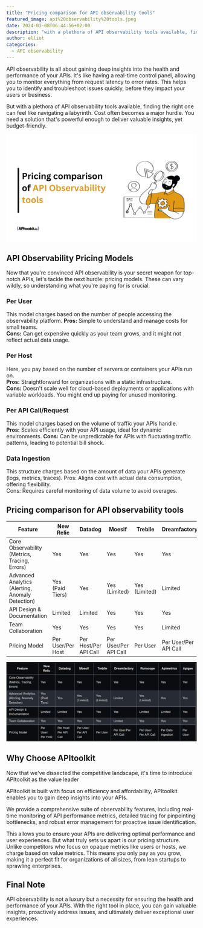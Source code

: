 ```yaml
---
title: "Pricing comparison for API observability tools"
featured_image: api%20observability%20tools.jpeg
date: 2024-03-08T06:44:56+02:00
description: "with a plethora of API observability tools available, finding the right one can feel like navigating a labyrinth."
author: elliot
categories:
  - API observability
---
```


API observability is all about gaining deep insights into the health and performance of your APIs. It's like having a real-time control panel, allowing you to monitor everything from request latency to error rates. This helps you to identify and troubleshoot issues quickly, before they impact your users or business.

But  with a plethora of API observability tools available, finding the right one can feel like navigating a labyrinth.  Cost often becomes a major hurdle. You need a solution that's powerful enough to deliver valuable insights, yet budget-friendly.

![alt](./api%20observability%20tools.jpeg)


## API Observability Pricing Models

Now that you're convinced API observability is your secret weapon for top-notch APIs, let's tackle the next hurdle: pricing models.  These can vary wildly, so understanding what you're paying for is crucial.  

### Per User

This model charges based on the number of people accessing the observability platform. 
**Pros:** Simple to understand and manage costs for small teams.  
**Cons:** Can get expensive quickly as your team grows, and it might not reflect actual data usage.

### Per Host

Here, you pay based on the number of servers or containers your APIs run on.  
**Pros:** Straightforward for organizations with a static infrastructure.  
**Cons:** Doesn't scale well for cloud-based deployments or applications with variable workloads.  You might end up paying for unused monitoring.

### Per API Call/Request

This model charges based on the volume of traffic your APIs handle.  
**Pros:** Scales efficiently with your API usage, ideal for dynamic environments. 
**Cons:** Can be unpredictable for APIs with fluctuating traffic patterns, leading to potential bill shock.

### Data Ingestion

This structure charges based on the amount of data your APIs generate (logs, metrics, traces).  Pros: Aligns cost with actual data consumption, offering flexibility.  
Cons: Requires careful monitoring of data volume to avoid overages.

## Pricing comparison for API observability tools

| Feature                                        | New Relic            | Datadog              | Moesif               | Treblle              | Dreamfactory         | Runscope             | Apimetrics           | Apigee               |
|-----------------------------------------------|----------------------|----------------------|----------------------|----------------------|----------------------|----------------------|----------------------|----------------------|
| Core Observability (Metrics, Tracing, Errors) | Yes                  | Yes                  | Yes                  | Yes                  | Yes                  | Yes                  | Yes                  | Yes                  |
| Advanced Analytics (Alerting, Anomaly Detection) | Yes (Paid Tiers)     | Yes               | Yes (Limited)        | Yes (Limited)        | Limited              | Yes (Limited)        | Yes                  | Yes                  |
| API Design & Documentation                    | Limited              | Limited              | Yes                  | Yes                  | Yes                  | Limited              | Limited              | Yes                  |
| Team Collaboration                            | Yes                  | Yes                  | Yes                  | Yes                  | Limited              | Yes                  | Yes                  | Yes                  |
| Pricing Model                                 | Per User/Per Host    | Per Host/Per API Call| Per User/Per API Call| Per User             | Per User/Per API Call| Per User/Per API Call| Per Data Ingestion   | Per User             |

![al](./price%20comparison.png)

## Why Choose APItoolkit

Now that we've dissected the competitive landscape, it's time to introduce APItoolkit as the value leader

APItoolkit is built with focus on efficiency and affordability, APItoolkit enables you to gain deep insights into your APIs.

We provide a comprehensive suite of observability features, including real-time monitoring of API performance metrics, detailed tracing for pinpointing bottlenecks, and robust error management for proactive issue identification.

This allows you to ensure your APIs are delivering optimal performance and user experiences. But what truly sets us apart is our pricing structure. Unlike competitors who focus on opaque metrics like users or hosts, we charge based on value metrics. This means you only pay as you grow, making it a perfect fit for organizations of all sizes, from lean startups to sprawling enterprises.

## Final Note

API observability is not a luxury but a necessity for ensuring the health and performance of your APIs. With the right tool in place, you can gain valuable insights, proactively address issues, and ultimately deliver exceptional user experiences.


